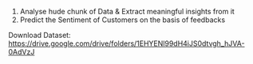 1. Analyse hude chunk of Data & Extract meaningful insights from it
2. Predict the Sentiment of Customers on the basis of feedbacks

Download Dataset: https://drive.google.com/drive/folders/1EHYENl99dH4iJS0dtvgh_hJVA-0AdVzJ
